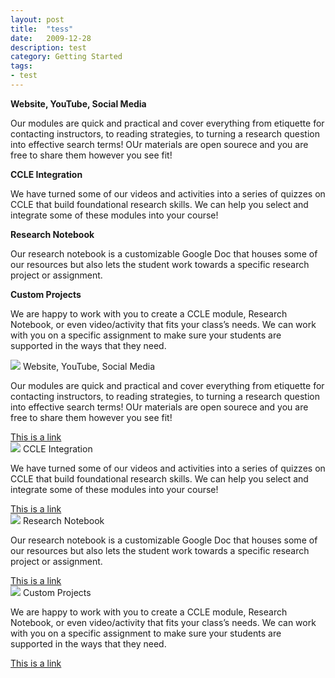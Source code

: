 ```yaml
---
layout: post
title:  "tess"
date:   2009-12-28
description: test
category: Getting Started
tags:
- test
---
```


<div class="row">
   <div class="col s12 m6 l3">
      <div class="card-panel blue">
        <span class="white-text">
           <p><b>Website, YouTube, Social Media</b></p>
           <p>Our modules are quick and practical and cover everything from etiquette for contacting instructors, to reading strategies, to turning a research question into effective search terms! OUr materials are open sourece and you are free to share them however you see fit!</p>
        </span>
      </div>
    </div>
   <div class="col s12 m6 l3">
      <div class="card-panel blue">
        <span class="white-text">
           <p><b>CCLE Integration</b></p>
           <p>We have turned some of our videos and activities into a series of quizzes on CCLE that build foundational research skills. We can help you select and integrate some of these modules into your course!</p>
        </span>
      </div>
    </div>
   <div class="col s12 m6 l3">
      <div class="card-panel blue">
        <span class="white-text">
           <p><b>Research Notebook</b></p>
           <p>Our research notebook is a customizable Google Doc that houses some of our resources but also lets the student work towards a specific research project or assignment.</p>
        </span>
      </div>
    </div>
   <div class="col s12 m6 l3">
      <div class="card-panel blue">
        <span class="white-text">
           <p><b>Custom Projects</b></p>
           <p>We are happy to work with you to create a CCLE module, Research Notebook, or even video/activity that fits your class’s needs. We can work with you on a specific assignment to make sure your students are supported in the ways that they need.</p>
        </span>
      </div>
    </div>
  </div>
  
  
  
  <div class="row">
    <div class="col s12 m7">
      <div class="card">
        <div class="card-image">
          <img src="img/content/website.png">
          <span class="card-title">Website, YouTube, Social Media</span>
        </div>
        <div class="card-content">
          <p>Our modules are quick and practical and cover everything from etiquette for contacting instructors, to reading strategies, to turning a research question into effective search terms! OUr materials are open sourece and you are free to share them however you see fit!</p>
        </div>
        <div class="card-action">
          <a href="#">This is a link</a>
        </div>
      </div>
    </div>
   <div class="col s12 m7">
      <div class="card">
        <div class="card-image">
          <img src="img/content/ccle.png">
          <span class="card-title">CCLE Integration</span>
        </div>
        <div class="card-content">
          <p>We have turned some of our videos and activities into a series of quizzes on CCLE that build foundational research skills. We can help you select and integrate some of these modules into your course!</p>
        </div>
        <div class="card-action">
          <a href="#">This is a link</a>
        </div>
      </div>
    </div>
   <div class="col s12 m7">
      <div class="card">
        <div class="card-image">
          <img src="img/content/googledoc.png">
          <span class="card-title">Research Notebook</span>
        </div>
        <div class="card-content">
          <p>Our research notebook is a customizable Google Doc that houses some of our resources but also lets the student work towards a specific research project or assignment.</p>
        </div>
        <div class="card-action">
          <a href="#">This is a link</a>
        </div>
      </div>
    </div>
   <div class="col s12 m7">
      <div class="card">
        <div class="card-image">
          <img src="img/content/integration.png">
          <span class="card-title">Custom Projects</span>
        </div>
        <div class="card-content">
          <p>We are happy to work with you to create a CCLE module, Research Notebook, or even video/activity that fits your class’s needs. We can work with you on a specific assignment to make sure your students are supported in the ways that they need.</p>
        </div>
        <div class="card-action">
          <a href="#">This is a link</a>
        </div>
      </div>
    </div>
  </div>
            
